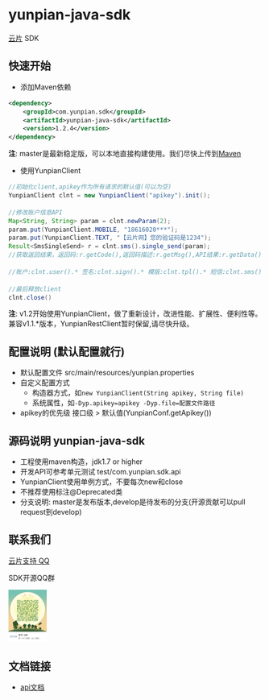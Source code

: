 yunpian-java-sdk
================================
[云片](https://www.yunpian.com/) SDK

## 快速开始

- 添加Maven依赖

```xml
<dependency>
    <groupId>com.yunpian.sdk</groupId>
    <artifactId>yunpian-java-sdk</artifactId>
    <version>1.2.4</version>
</dependency>
```
**注**: master是最新稳定版，可以本地直接构建使用。我们尽快上传到[Maven](http://search.maven.org/#search%7Cga%7C1%7Cyunpian-java-sdk)

- 使用YunpianClient

```java
//初始化client,apikey作为所有请求的默认值(可以为空)
YunpianClient clnt = new YunpianClient("apikey").init();

//修改账户信息API
Map<String, String> param = clnt.newParam(2);
param.put(YunpianClient.MOBILE, "18616020***");
param.put(YunpianClient.TEXT, "【云片网】您的验证码是1234");
Result<SmsSingleSend> r = clnt.sms().single_send(param);
//获取返回结果，返回码:r.getCode(),返回码描述:r.getMsg(),API结果:r.getData(),其他说明:r.getDetail(),调用异常:r.getThrowable()

//账户:clnt.user().* 签名:clnt.sign().* 模版:clnt.tpl().* 短信:clnt.sms().* 语音:clnt.voice().* 流量:clnt.flow().* 隐私通话:clnt.call().*

//最后释放client
clnt.close() 
```
**注**: v1.2开始使用YunpianClient，做了重新设计，改进性能、扩展性、便利性等。兼容v1.1.*版本，YunpianRestClient暂时保留,请尽快升级。

## 配置说明 (默认配置就行)

- 默认配置文件 src/main/resources/yunpian.properties
- 自定义配置方式
	- 构造器方式，如`new YunpianClient(String apikey, String file)`
	- 系统属性，如`-Dyp.apikey=apikey -Dyp.file=配置文件路径`
- apikey的优先级 接口级 > 默认值(YunpianConf.getApikey())

## 源码说明 yunpian-java-sdk
- 工程使用maven构造，jdk1.7 or higher
- 开发API可参考单元测试 test/com.yunpian.sdk.api
- YunpianClient使用单例方式，不要每次new和close
- 不推荐使用标注@Deprecated类
- 分支说明: master是发布版本,develop是待发布的分支(开源贡献可以pull request到develop)

## 联系我们
[云片支持 QQ](https://static.meiqia.com/dist/standalone.html?eid=30951&groupid=0d20ab23ab4702939552b3f81978012f&metadata={"name":"github"})

SDK开源QQ群

<img src="doc/sdk_qq.jpeg" width="15%" alt="SDK开源QQ群"/>

## 文档链接
- [api文档](https://www.yunpian.com/api2.0/guide.html)

